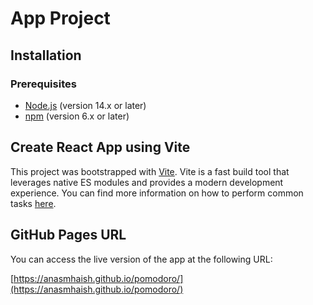 # App Project

## Installation

### Prerequisites
- [Node.js](https://nodejs.org/) (version 14.x or later)
- [npm](https://www.npmjs.com/) (version 6.x or later)


## Create React App using Vite

This project was bootstrapped with [Vite](https://vitejs.dev/). Vite is a fast build tool that leverages native ES modules and provides a modern development experience. You can find more information on how to perform common tasks [here](https://vitejs.dev/guide/).


## GitHub Pages URL

You can access the live version of the app at the following URL:

[https://anasmhaish.github.io/pomodoro/](https://anasmhaish.github.io/pomodoro/)
